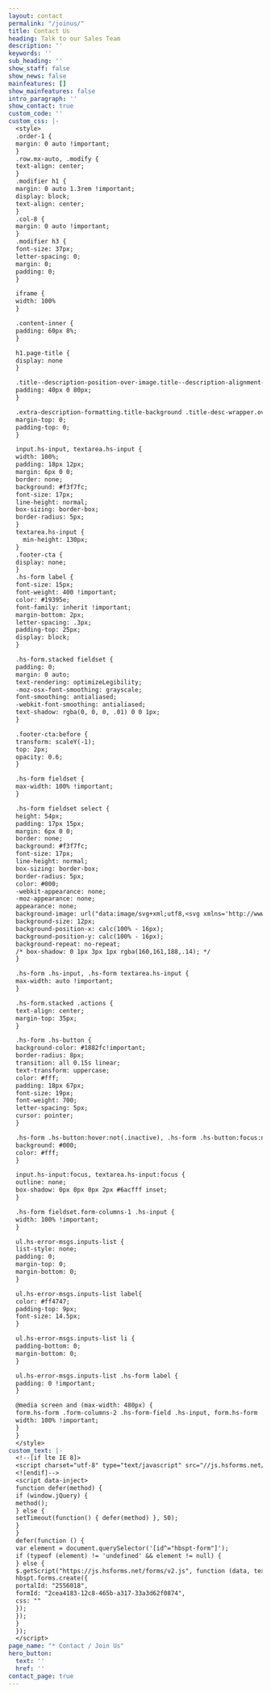 ```yaml
---
layout: contact
permalink: "/joinus/"
title: Contact Us
heading: Talk to our Sales Team
description: ''
keywords: ''
sub_heading: ''
show_staff: false
show_news: false
mainfeatures: []
show_mainfeatures: false
intro_paragraph: ''
show_contact: true
custom_code: ''
custom_css: |-
  <style>
  .order-1 {
  margin: 0 auto !important;
  }
  .row.mx-auto, .modify {
  text-align: center;
  }
  .modifier h1 {
  margin: 0 auto 1.3rem !important;
  display: block;
  text-align: center;
  }
  .col-8 {
  margin: 0 auto !important;
  }
  .modifier h3 {
  font-size: 37px;
  letter-spacing: 0;
  margin: 0;
  padding: 0;
  }

  iframe {
  width: 100%
  }

  .content-inner {
  padding: 60px 8%;
  }

  h1.page-title {
  display: none
  }

  .title--description-position-over-image.title--description-alignment-center .title-desc-inner {
  padding: 40px 0 80px;
  }

  .extra-description-formatting.title-background .title-desc-wrapper.over-image.has-main-image .page-desc, .extra-description-formatting.title-background:not(.collection-type-index) .title-desc-wrapper .page-desc {
  margin-top: 0;
  padding-top: 0;
  }

  input.hs-input, textarea.hs-input {
  width: 100%;
  padding: 18px 12px;
  margin: 6px 0 0;
  border: none;
  background: #f3f7fc;
  font-size: 17px;
  line-height: normal;
  box-sizing: border-box;
  border-radius: 5px;
  }
  textarea.hs-input {
    min-height: 130px;
  }
  .footer-cta {
  display: none;
  } 
  .hs-form label {
  font-size: 15px;
  font-weight: 400 !important;
  color: #19395e;
  font-family: inherit !important;
  margin-bottom: 2px;
  letter-spacing: .3px;
  padding-top: 25px;
  display: block;
  }

  .hs-form.stacked fieldset {
  padding: 0;
  margin: 0 auto;
  text-rendering: optimizeLegibility;
  -moz-osx-font-smoothing: grayscale;
  font-smoothing: antialiased;
  -webkit-font-smoothing: antialiased;
  text-shadow: rgba(0, 0, 0, .01) 0 0 1px;
  }

  .footer-cta:before {
  transform: scaleY(-1);
  top: 2px;
  opacity: 0.6;
  }

  .hs-form fieldset {
  max-width: 100% !important;
  }

  .hs-form fieldset select {
  height: 54px;
  padding: 17px 15px;
  margin: 6px 0 0;
  border: none;
  background: #f3f7fc;
  font-size: 17px;
  line-height: normal;
  box-sizing: border-box;
  border-radius: 5px;
  color: #000;
  -webkit-appearance: none;
  -moz-appearance: none;
  appearance: none;
  background-image: url("data:image/svg+xml;utf8,<svg xmlns='http://www.w3.org/2000/svg' width='100' height='100' fill='%23000000'><polygon points='20,0 80,0 50,52'/></svg>");
  background-size: 12px;
  background-position-x: calc(100% - 16px);
  background-position-y: calc(100% - 16px);
  background-repeat: no-repeat;
  /* box-shadow: 0 1px 3px 1px rgba(160,161,188,.14); */
  }

  .hs-form .hs-input, .hs-form textarea.hs-input {
  max-width: auto !important;
  }

  .hs-form.stacked .actions {
  text-align: center;
  margin-top: 35px;
  }

  .hs-form .hs-button {
  background-color: #1882fc!important;
  border-radius: 8px;
  transition: all 0.15s linear;
  text-transform: uppercase;
  color: #fff;
  padding: 18px 67px;
  font-size: 19px;
  font-weight: 700;
  letter-spacing: 5px;
  cursor: pointer;
  }

  .hs-form .hs-button:hover:not(.inactive), .hs-form .hs-button:focus:not(.inactive), .hs-form .hs-button.hovered:not(.inactive) {
  background: #000;
  color: #fff;
  }

  input.hs-input:focus, textarea.hs-input:focus {
  outline: none;
  box-shadow: 0px 0px 0px 2px #6acfff inset;
  }

  .hs-form fieldset.form-columns-1 .hs-input {
  width: 100% !important;
  }

  ul.hs-error-msgs.inputs-list {
  list-style: none;
  padding: 0;
  margin-top: 0;
  margin-bottom: 0;
  }

  ul.hs-error-msgs.inputs-list label{
  color: #ff4747;
  padding-top: 9px;
  font-size: 14.5px;
  }

  ul.hs-error-msgs.inputs-list li {
  padding-bottom: 0;
  margin-bottom: 0;
  }

  ul.hs-error-msgs.inputs-list .hs-form label {
  padding: 0 !important;
  }

  @media screen and (max-width: 480px) {
  form.hs-form .form-columns-2 .hs-form-field .hs-input, form.hs-form .form-columns-3 .hs-form-field .hs-input {
  width: 100% !important;
  }
  }
  </style>
custom_text: |-
  <!--[if lte IE 8]>
  <script charset="utf-8" type="text/javascript" src="//js.hsforms.net/forms/v2-legacy.js"></script>
  <![endif]-->
  <script data-inject>
  function defer(method) {
  if (window.jQuery) {
  method();
  } else {
  setTimeout(function() { defer(method) }, 50);
  }
  }
  defer(function () {
  var element = document.querySelector('[id^="hbspt-form"]');
  if (typeof (element) != 'undefined' && element != null) {
  } else {
  $.getScript("https://js.hsforms.net/forms/v2.js", function (data, textStatus, jqxhr) {
  hbspt.forms.create({
  portalId: "2556018",
  formId: "2cea4183-12c8-465b-a317-33a3d62f0874",
  css: ""
  });
  });
  }
  });
  </script>
page_name: "* Contact / Join Us"
hero_button:
  text: ''
  href: ''
contact_page: true
---
```

